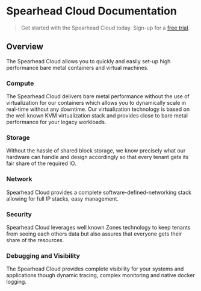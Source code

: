 # Spearhead Cloud Documentation

> Get started with the Spearhead Cloud today. Sign-up for a [free trial](https://spearhead.cloud/trial).


## Overview
The Spearhead Cloud allows you to quickly and easily set-up high performance bare metal containers and virtual machines.

### Compute
The Spearhead Cloud delivers bare metal performance without the use of virtualization for our containers which allows you to dynamically scale in real-time without any downtime.
Our virtualization technology is based on the well known KVM virtualization stack and provides close to bare metal performance for your legacy workloads.

### Storage
Without the hassle of shared block storage, we know precisely what our hardware can handle and design accordingly so that every tenant gets its fair share of the required IO.

### Network
Spearhead Cloud provides a complete software-defined-networking stack allowing for full IP stacks, easy management.

### Security
Spearhead Cloud leverages well known Zones technology to keep tenants from seeing each others data but also assures that everyone gets their share of the resources.

### Debugging and Visibility
The Spearhead Cloud provides complete visibility for your systems and applications though dynamic tracing, complex monitoring and native docker logging.
